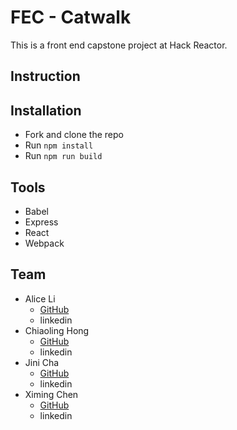 # FEC - Catwalk
This is a front end capstone project at Hack Reactor.

## Instruction

## Installation
- Fork and clone the repo
- Run `npm install`
- Run `npm run build`

## Tools
- Babel
- Express
- React
- Webpack

## Team
- Alice Li
  - [GitHub](https://github.com/xleeocean)
  - linkedin
- Chiaoling Hong
  - [GitHub](https://github.com/chiaolinghong3d)
  - linkedin
- Jini Cha
  - [GitHub](https://github.com/jinicha)
  - linkedin
- Ximing Chen
  - [GitHub](https://github.com/stevenxm-chen)
  - linkedin